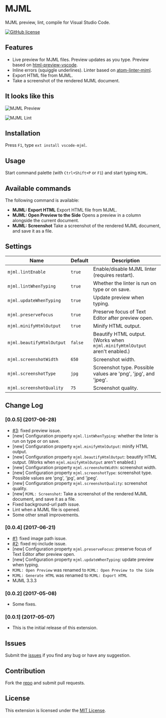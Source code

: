 # MJML
MJML preview, lint, compile for Visual Studio Code.

[![GitHub license][license-img]][license-url]

## Features

* Live preview for MJML files. Preview updates as you type. Preview based on [html-preview-vscode](https://github.com/tht13/html-preview-vscode).
* Inline errors (squiggle underlines). Linter based on [atom-linter-mjml](https://github.com/mjmlio/atom-linter-mjml).
* Export HTML file from MJML.
* Take a screenshot of the rendered MJML document.

## It looks like this

![MJML Preview](https://raw.githubusercontent.com/attilabuti/vscode-mjml/master/images/mjml-preview.gif)

![MJML Lint](https://raw.githubusercontent.com/attilabuti/vscode-mjml/master/images/mjml-lint.gif)

## Installation

Press `F1`, type `ext install vscode-mjml`.

## Usage

Start command palette (with `Ctrl+Shift+P` or `F1`) and start typing `MJML`.

## Available commands

The following command is available:
* **MJML: Export HTML** Export HTML file from MJML.
* **MJML: Open Preview to the Side** Opens a preview in a column alongside the current document.
* **MJML: Screenshot** Take a screenshot of the rendered MJML document, and save it as a file.

## Settings

| Name | Default | Description |
| --- | --- | --- |
| `mjml.lintEnable` | `true` | Enable/disable MJML linter (requires restart). |
| `mjml.lintWhenTyping` | `true` | Whether the linter is run on type or on save. |
| `mjml.updateWhenTyping` | `true` | Update preview when typing. |
| `mjml.preserveFocus` | `true` | Preserve focus of Text Editor after preview open. |
| `mjml.minifyHtmlOutput` | `true` | Minify HTML output. |
| `mjml.beautifyHtmlOutput` | `false` | Beautify HTML output. (Works when `mjml.minifyHtmlOutput` aren't enabled.) |
| `mjml.screenshotWidth` | `650` | Screenshot width. |
| `mjml.screenshotType` | `jpg` | Screenshot type. Possible values are 'png', 'jpg', and 'jpeg'. |
| `mjml.screenshotQuality` | `75` | Screenshot quality. |

## Change Log

### [0.0.5] (2017-06-28)
* [#3](https://github.com/attilabuti/vscode-mjml/issues/3): fixed preview issue.
* [new] Configuration property `mjml.lintWhenTyping`: whether the linter is run on type or on save.
* [new] Configuration property `mjml.minifyHtmlOutput`: minify HTML output.
* [new] Configuration property `mjml.beautifyHtmlOutput`: beautify HTML output. (Works when `mjml.minifyHtmlOutput` aren't enabled.)
* [new] Configuration property `mjml.screenshotWidth`: screenshot width.
* [new] Configuration property `mjml.screenshotType`: screenshot type. Possible values are 'png', 'jpg', and 'jpeg'.
* [new] Configuration property `mjml.screenshotQuality`: screenshot quality.
* [new] `MJML: Screenshot`: Take a screenshot of the rendered MJML document, and save it as a file.
* Fixed background-url path issue.
* Lint when a MJML file is opened.
* Some other small improvements.

### [0.0.4] (2017-06-21)
* [#1](https://github.com/attilabuti/vscode-mjml/pull/1): fixed image path issue.
* [#2](https://github.com/attilabuti/vscode-mjml/issues/2): fixed mj-include issue.
* [new] Configuration property `mjml.preserveFocus`: preserve focus of Text Editor after preview open.
* [new] Configuration property `mjml.updateWhenTyping`: update preview when typing.
* `MJML: Open Preview` was renamed to `MJML: Open Preview to the Side`
* `MJML: Generate HTML` was renamed to `MJML: Export HTML`
* MJML 3.3.3

### [0.0.2] (2017-05-08)
* Some fixes.

### [0.0.1] (2017-05-07)
* This is the initial release of this extension.

## Issues

Submit the [issues](https://github.com/attilabuti/vscode-mjml/issues) if you find any bug or have any suggestion.

## Contribution

Fork the [repo](https://github.com/attilabuti/vscode-mjml) and submit pull requests.

## License

This extension is licensed under the [MIT License][license-url].

[license-img]: https://img.shields.io/github/license/mashape/apistatus.svg?style=flat-square
[license-url]: https://raw.githubusercontent.com/attilabuti/vscode-mjml/master/LICENSE